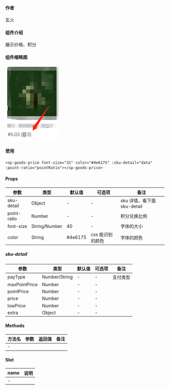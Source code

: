 #### 作者

玄火

#### 组件介绍

展示价格、积分

#### 组件缩略图

![缩略图](./sp-goods-price.png)

#### 使用

```
<sp-goods-price font-size="32" color="#4e6175" :sku-detail="data" :point-ratio="pointRatio"></sp-goods-price>
```

#### Props

| 参数        | 类型          | 默认值  | 可选项           | 备注                        |
| ----------- | ------------- | ------- | ---------------- | --------------------------- |
| sku-detail  | Object        | -       | -                | sku 详情，看下面 sku-detail |
| point-ratio | Number        | -       | -                | 积分兑换比例                |
| font-size   | String/Number | 40      | -                | 字体的大小                  |
| color       | String        | #4e6175 | css 能识别的颜色 | 字体的颜色                  |

##### sku-detail

| 参数          | 类型          | 默认值 | 可选项 | 备注     |
| ------------- | ------------- | ------ | ------ | -------- |
| payType       | Number/String | -      | -      | 支付类型 |
| maxPointPrice | Number        | -      | -      |          |
| pointPrice    | Number        | -      | -      |          |
| price         | Number        | -      | -      |          |
| lowPrice      | Number        | -      | -      |          |
| extra         | Object        | -      | -      |          |

#### Methods

| 方法名 | 参数 | 返回值 | 备注 |
| ------ | ---- | ------ | ---- |
| -      |      |        |      |

#### Slot

| name | 说明 |
| ---- | ---- |
| -    |      |
